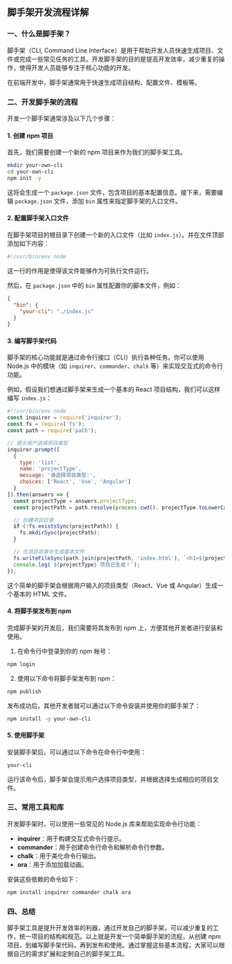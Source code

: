 
## 脚手架开发流程详解

### 一、什么是脚手架？

脚手架（CLI, Command Line Interface）是用于帮助开发人员快速生成项目、文件或完成一些常见任务的工具。开发脚手架的目的是提高开发效率，减少重复的操作，使得开发人员能够专注于核心功能的开发。

在前端开发中，脚手架通常用于快速生成项目结构、配置文件、模板等。

### 二、开发脚手架的流程

开发一个脚手架通常涉及以下几个步骤：

#### 1. 创建 npm 项目

首先，我们需要创建一个新的 npm 项目来作为我们的脚手架工具。

```bash
mkdir your-own-cli
cd your-own-cli
npm init -y
```

这将会生成一个 `package.json` 文件，包含项目的基本配置信息。接下来，需要编辑 `package.json` 文件，添加 `bin` 属性来指定脚手架的入口文件。

#### 2. 配置脚手架入口文件

在脚手架项目的根目录下创建一个新的入口文件（比如 `index.js`）。并在文件顶部添加如下内容：

```javascript
#!/usr/bin/env node
```

这一行的作用是使得该文件能够作为可执行文件运行。

然后，在 `package.json` 中的 `bin` 属性配置你的脚本文件，例如：

```json
{
  "bin": {
    "your-cli": "./index.js"
  }
}
```

#### 3. 编写脚手架代码

脚手架的核心功能就是通过命令行接口（CLI）执行各种任务。你可以使用 Node.js 中的模块（如 `inquirer`、`commander`、`chalk` 等）来实现交互式的命令行功能。

例如，假设我们想通过脚手架来生成一个基本的 React 项目结构，我们可以这样编写 `index.js`：

```javascript
#!/usr/bin/env node
const inquirer = require('inquirer');
const fs = require('fs');
const path = require('path');

// 提示用户选择项目类型
inquirer.prompt([
  {
    type: 'list',
    name: 'projectType',
    message: '请选择项目类型:',
    choices: ['React', 'Vue', 'Angular']
  }
]).then(answers => {
  const projectType = answers.projectType;
  const projectPath = path.resolve(process.cwd(), projectType.toLowerCase());

  // 创建项目目录
  if (!fs.existsSync(projectPath)) {
    fs.mkdirSync(projectPath);
  }

  // 在项目目录中生成基本文件
  fs.writeFileSync(path.join(projectPath, 'index.html'), `<h1>${projectType} 项目</h1>`);
  console.log(`${projectType} 项目已生成！`);
});
```

这个简单的脚手架会根据用户输入的项目类型（React、Vue 或 Angular）生成一个基本的 HTML 文件。

#### 4. 将脚手架发布到 npm

完成脚手架的开发后，我们需要将其发布到 npm 上，方便其他开发者进行安装和使用。

1. 在命令行中登录到你的 npm 帐号：

```bash
npm login
```

2. 使用以下命令将脚手架发布到 npm：

```bash
npm publish
```

发布成功后，其他开发者就可以通过以下命令安装并使用你的脚手架了：

```bash
npm install -g your-own-cli
```

#### 5. 使用脚手架

安装脚手架后，可以通过以下命令在命令行中使用：

```bash
your-cli
```

运行该命令后，脚手架会提示用户选择项目类型，并根据选择生成相应的项目文件。

### 三、常用工具和库

开发脚手架时，可以使用一些常见的 Node.js 库来帮助实现命令行功能：

- **inquirer**：用于构建交互式命令行提示。
- **commander**：用于创建命令行命令和解析命令行参数。
- **chalk**：用于美化命令行输出。
- **ora**：用于添加加载动画。

安装这些依赖的命令如下：

```bash
npm install inquirer commander chalk ora
```

### 四、总结

脚手架工具是提升开发效率的利器，通过开发自己的脚手架，可以减少重复的工作，统一项目的结构和规范。以上就是开发一个简单脚手架的流程，从创建 npm 项目，到编写脚手架代码，再到发布和使用。通过掌握这些基本流程，大家可以根据自己的需求扩展和定制自己的脚手架工具。

